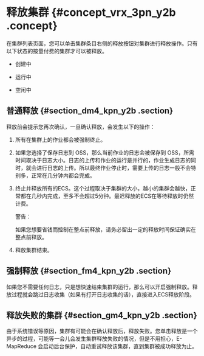 # 释放集群 {#concept_vrx_3pn_y2b .concept}

在集群列表页面，您可以单击集群条目右侧的释放按钮对集群进行释放操作。只有以下状态的按量付费的集群才可以被释放。

-   创建中

-   运行中

-   空闲中


## 普通释放 {#section_dm4_kpn_y2b .section}

释放前会提示您再次确认，一旦确认释放，会发生以下的操作：

1.  所有在集群上的作业都会被强制终止。
2.  如果您选择了保存日志到 OSS，那么当前作业的日志会被保存到 OSS，所需时间取决于日志大小。日志的上传和作业的运行是并行的，作业生成日志的同时，就会进行日志的上传。所以最终作业停止时，需要上传的日志一般不会特别多，正常在几分钟内都会完成。
3.  终止并释放所有的ECS。这个过程取决于集群的大小，越小的集群会越快，正常都在几秒内完成，至多不会超过5分钟。最迟释放的ECS在等待释放时仍然计费。

    警告：

    如果您想要省钱而控制在整点前释放，请务必留出一定的释放时间保证确实在整点前释放。

4.  释放集群结束。

## 强制释放 {#section_fm4_kpn_y2b .section}

如果您不需要任何日志，只是想快速结束集群的运行，那么可以开启强制释放。释放过程就会跳过日志收集（如果有打开日志收集的话），直接进入ECS释放阶段。

## 释放失败的集群 {#section_gm4_kpn_y2b .section}

由于系统错误等原因，集群有可能会在确认释放后，释放失败。您单击释放是一个异步的过程，可能等一会儿会发生集群释放失败的情况，但是不用担心，E-MapReduce 会启动后台保护，自动重试释放该集群，直到集群被成功释放为止。

